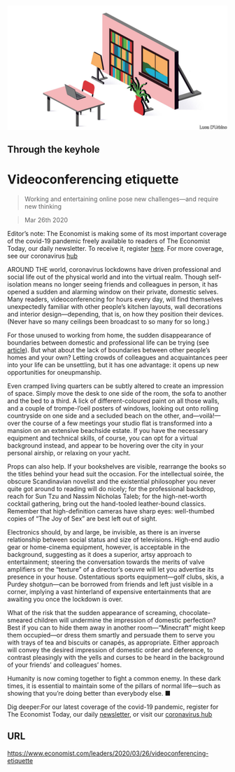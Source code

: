 ![](./images/20200328_LDD003_0.jpg)

## Through the keyhole

# Videoconferencing etiquette

> Working and entertaining online pose new challenges—and require new thinking

> Mar 26th 2020

Editor’s note: The Economist is making some of its most important coverage of the covid-19 pandemic freely available to readers of The Economist Today, our daily newsletter. To receive it, register [here](https://www.economist.com//newslettersignup). For more coverage, see our coronavirus [hub](https://www.economist.com//coronavirus)

AROUND THE world, coronavirus lockdowns have driven professional and social life out of the physical world and into the virtual realm. Though self-isolation means no longer seeing friends and colleagues in person, it has opened a sudden and alarming window on their private, domestic selves. Many readers, videoconferencing for hours every day, will find themselves unexpectedly familiar with other people’s kitchen layouts, wall decorations and interior design—depending, that is, on how they position their devices. (Never have so many ceilings been broadcast to so many for so long.)

For those unused to working from home, the sudden disappearance of boundaries between domestic and professional life can be trying (see [article](https://www.economist.com//business/2020/03/26/diary-of-a-home-worker)). But what about the lack of boundaries between other people’s homes and your own? Letting crowds of colleagues and acquaintances peer into your life can be unsettling, but it has one advantage: it opens up new opportunities for oneupmanship.

Even cramped living quarters can be subtly altered to create an impression of space. Simply move the desk to one side of the room, the sofa to another and the bed to a third. A lick of different-coloured paint on all those walls, and a couple of trompe-l’oeil posters of windows, looking out onto rolling countryside on one side and a secluded beach on the other, and—voilà!—over the course of a few meetings your studio flat is transformed into a mansion on an extensive beachside estate. If you have the necessary equipment and technical skills, of course, you can opt for a virtual background instead, and appear to be hovering over the city in your personal airship, or relaxing on your yacht.

Props can also help. If your bookshelves are visible, rearrange the books so the titles behind your head suit the occasion. For the intellectual soirée, the obscure Scandinavian novelist and the existential philosopher you never quite got around to reading will do nicely; for the professional backdrop, reach for Sun Tzu and Nassim Nicholas Taleb; for the high-net-worth cocktail gathering, bring out the hand-tooled leather-bound classics. Remember that high-definition cameras have sharp eyes: well-thumbed copies of “The Joy of Sex” are best left out of sight.

Electronics should, by and large, be invisible, as there is an inverse relationship between social status and size of televisions. High-end audio gear or home-cinema equipment, however, is acceptable in the background, suggesting as it does a superior, artsy approach to entertainment; steering the conversation towards the merits of valve amplifiers or the “texture” of a director’s oeuvre will let you advertise its presence in your house. Ostentatious sports equipment—golf clubs, skis, a Purdey shotgun—can be borrowed from friends and left just visible in a corner, implying a vast hinterland of expensive entertainments that are awaiting you once the lockdown is over.

What of the risk that the sudden appearance of screaming, chocolate-smeared children will undermine the impression of domestic perfection? Best if you can to hide them away in another room—“Minecraft” might keep them occupied—or dress them smartly and persuade them to serve you with trays of tea and biscuits or canapés, as appropriate. Either approach will convey the desired impression of domestic order and deference, to contrast pleasingly with the yells and curses to be heard in the background of your friends’ and colleagues’ homes.

Humanity is now coming together to fight a common enemy. In these dark times, it is essential to maintain some of the pillars of normal life—such as showing that you’re doing better than everybody else. ■

Dig deeper:For our latest coverage of the covid-19 pandemic, register for The Economist Today, our daily [newsletter](https://www.economist.com//newslettersignup), or visit our [coronavirus hub](https://www.economist.com//coronavirus)

## URL

https://www.economist.com/leaders/2020/03/26/videoconferencing-etiquette
